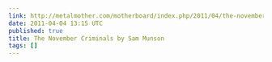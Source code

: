 ```yaml
---
link: http://metalmother.com/motherboard/index.php/2011/04/the-november-criminals-by-sam-munson/
date: 2011-04-04 13:15 UTC
published: true
title: The November Criminals by Sam Munson
tags: []
---
```



